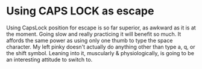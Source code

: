 # Using CAPS LOCK as escape

Using CapsLock position for escape is so far superior, as awkward as it is at the moment.
Going slow and really practicing it will benefit so much.
It affords the same power as using only one thumb to type the space character.
My left pinky doesn't actually do anything other than type a, q, or the shift symbol.
Leaning into it, muscularly & physiologically, is going to be an interesting attitude to switch to.
